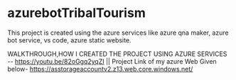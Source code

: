 # azurebotTribalTourism

This project is created using the azure services like azure qna maker, azure bot service, vs code, azure static website.

WALKTHROUGH,HOW I CREATED THE PROJECT USING AZURE SERVICES -- https://youtu.be/82oGgq2yqZI  || Project Link  of my azure Web Given below- https://asstorageaccountv2.z13.web.core.windows.net/


